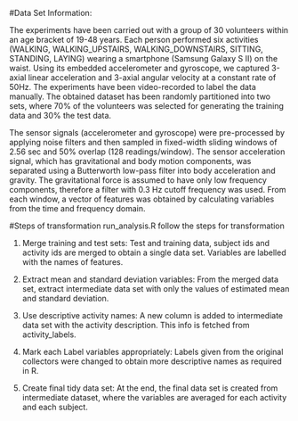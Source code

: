 #Data Set Information:

The experiments have been carried out with a group of 30 volunteers within an age bracket of 19-48 years. Each person performed six activities (WALKING, WALKING_UPSTAIRS, WALKING_DOWNSTAIRS, SITTING, STANDING, LAYING) wearing a smartphone (Samsung Galaxy S II) on the waist. Using its embedded accelerometer and gyroscope, we captured 3-axial linear acceleration and 3-axial angular velocity at a constant rate of 50Hz. The experiments have been video-recorded to label the data manually. The obtained dataset has been randomly partitioned into two sets, where 70% of the volunteers was selected for generating the training data and 30% the test data. 

The sensor signals (accelerometer and gyroscope) were pre-processed by applying noise filters and then sampled in fixed-width sliding windows of 2.56 sec and 50% overlap (128 readings/window). The sensor acceleration signal, which has gravitational and body motion components, was separated using a Butterworth low-pass filter into body acceleration and gravity. The gravitational force is assumed to have only low frequency components, therefore a filter with 0.3 Hz cutoff frequency was used. From each window, a vector of features was obtained by calculating variables from the time and frequency domain.

#Steps of transformation
run_analysis.R follow the steps for transformation

1. Merge training and test sets: Test and training data, subject ids and activity ids are merged to obtain a single data set. 
Variables are labelled with the names of features.

2. Extract mean and standard deviation variables: From the merged data set, extract intermediate data set with only the values of estimated mean 
and standard deviation.

3. Use descriptive activity names: A new column is added to intermediate data set with the activity description. This info is fetched from activity_labels.

4. Mark each Label variables appropriately: Labels given from the original collectors were changed to obtain more descriptive names as required in R.

5. Create final tidy data set: At the end, the final data set is created from intermediate dataset, where the variables are averaged for each 
activity and each subject.
